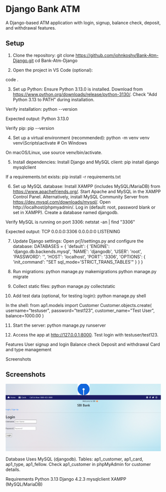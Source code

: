 # Django Bank ATM

A Django-based ATM application with login, signup, balance check, deposit, and withdrawal features.

## Setup

1. Clone the repository:
git clone https://github.com/johnkoshy/Bank-Atm-Django.git
cd Bank-Atm-Django

2. Open the project in VS Code (optional):

code .


3. Set up Python:
Ensure Python 3.13.0 is installed. Download from https://www.python.org/downloads/release/python-3130/.
Check "Add Python 3.13 to PATH" during installation.

Verify installation:
python --version

Expected output: Python 3.13.0

Verify pip:
pip --version

4. Set up a virtual environment (recommended):
python -m venv venv
venv\Scripts\activate  # On Windows

On macOS/Linux, use source venv/bin/activate.

5. Install dependencies:
Install Django and MySQL client:
pip install django mysqlclient

If a requirements.txt exists:
pip install -r requirements.txt

6. Set up MySQL database:
Install XAMPP (includes MySQL/MariaDB) from https://www.apachefriends.org/.
Start Apache and MySQL in the XAMPP Control Panel.
Alternatively, install MySQL Community Server from https://dev.mysql.com/downloads/mysql/.
Open http://localhost/phpmyadmin/.
Log in (default: root, password blank or set in XAMPP).
Create a database named djangodb.

Verify MySQL is running on port 3306:
netstat -an | find "3306"

Expected output:
TCP    0.0.0.0:3306           0.0.0.0:0              LISTENING

7. Update Django settings:
Open prj1/settings.py and configure the database:
DATABASES = {
    'default': {
        'ENGINE': 'django.db.backends.mysql',
        'NAME': 'djangodb',
        'USER': 'root',
        'PASSWORD': '',
        'HOST': 'localhost',
        'PORT': '3306',
        'OPTIONS': {
            'init_command': "SET sql_mode='STRICT_TRANS_TABLES'"
        }
    }
}

8. Run migrations:
python manage.py makemigrations
python manage.py migrate

9. Collect static files:
python manage.py collectstatic

10. Add test data (optional, for testing login):
python manage.py shell

In the shell:
from ap1.models import Customer
Customer.objects.create(
    username="testuser",
    password="test123",
    customer_name="Test User",
    balance=1000.00
)

11. Start the server:
python manage.py runserver

12. Access the app at http://127.0.0.1:8000.
Test login with testuser/test123.

Features
User signup and login
Balance check
Deposit and withdrawal
Card and type management

Screenshots
## Screenshots
![Dashboard](screenshots/login-screenshot.png)

Database
Uses MySQL (djangodb).
Tables: ap1_customer, ap1_card, ap1_type, ap1_fellow.
Check ap1_customer in phpMyAdmin for customer details.

Requirements
Python 3.13
Django 4.2.3
mysqlclient
XAMPP (MySQL/MariaDB)
